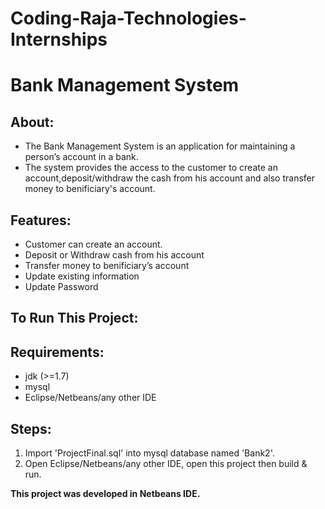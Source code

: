 # Coding-Raja-Technologies-Internships
# **Bank Management System**
## **About:**
  * The Bank Management System is an application for maintaining a person’s account in a bank. 
  * The system provides the access to the customer to create an account,deposit/withdraw the cash from his account and also transfer money to benificiary's account.
## **Features:**
- Customer can create an account. 
- Deposit or Withdraw cash from his account
- Transfer money to benificiary’s account
- Update existing information 
- Update Password 
 
## **To Run This Project:**
## **Requirements:**
- jdk (>=1.7) 
- mysql 
- Eclipse/Netbeans/any other IDE 
## **Steps:**
1. Import 'ProjectFinal.sql' into mysql database named 'Bank2'.
2. Open Eclipse/Netbeans/any other IDE, open this project then build & run.

**This project was developed in Netbeans IDE.**
